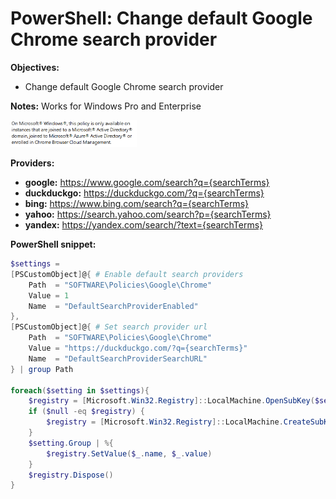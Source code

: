 # PowerShell: Change default Google Chrome search provider

<b>Objectives:</b>

* Change default Google Chrome search provider

<b>Notes:</b> Works for Windows Pro and Enterprise <br />

<img src="img/note.png" width=40% height=40%>

<b>Providers:</b> </br>

* <b>google:</b> https://www.google.com/search?q={searchTerms}
* <b>duckduckgo:</b> https://duckduckgo.com/?q={searchTerms}
* <b>bing:</b> https://www.bing.com/search?q={searchTerms}
* <b>yahoo:</b> https://search.yahoo.com/search?p={searchTerms}
* <b>yandex:</b> https://yandex.com/search/?text={searchTerms}

<b>PowerShell snippet:</b>

```powershell
$settings = 
[PSCustomObject]@{ # Enable default search providers
    Path  = "SOFTWARE\Policies\Google\Chrome"
    Value = 1
    Name  = "DefaultSearchProviderEnabled"
},
[PSCustomObject]@{ # Set search provider url
    Path  = "SOFTWARE\Policies\Google\Chrome"
    Value = "https://duckduckgo.com/?q={searchTerms}"
    Name  = "DefaultSearchProviderSearchURL"
} | group Path

foreach($setting in $settings){
    $registry = [Microsoft.Win32.Registry]::LocalMachine.OpenSubKey($setting.Name, $true)
    if ($null -eq $registry) {
        $registry = [Microsoft.Win32.Registry]::LocalMachine.CreateSubKey($setting.Name, $true)
    }
    $setting.Group | %{
        $registry.SetValue($_.name, $_.value)
    }
    $registry.Dispose()
}
```